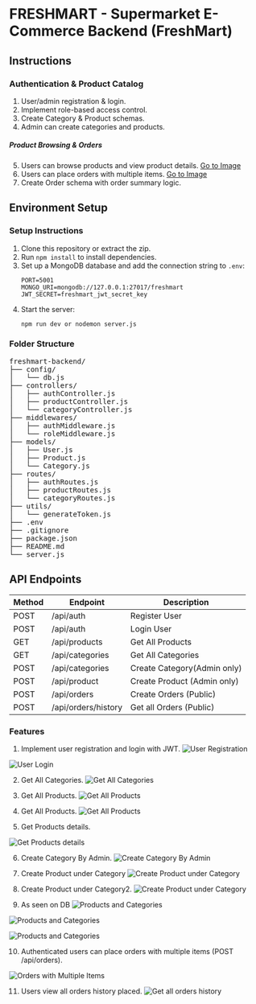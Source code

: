 # FRESHMART - Supermarket E-Commerce Backend (FreshMart) 
## Instructions
### Authentication & Product Catalog
1. User/admin registration & login.
2. Implement role-based access control.
3. Create Category & Product schemas.
4. Admin can create categories and products.
##### Product Browsing & Orders
5. Users can browse products and view product details. [Go to Image](#get-products-details)
6. Users can place orders with multiple items. [Go to Image](#multiple-orders-post)
7. Create Order schema with order summary logic.

## Environment Setup
### Setup Instructions
1. Clone this repository or extract the zip.
2. Run `npm install` to install dependencies.
3. Set up a MongoDB database and add the connection string to `.env`:
   ```
   PORT=5001
   MONGO_URI=mongodb://127.0.0.1:27017/freshmart
   JWT_SECRET=freshmart_jwt_secret_key
   ```
4. Start the server:
   ```
   npm run dev or nodemon server.js
   ```

### Folder Structure
<pre>
freshmart-backend/
├── config/
│   └── db.js
├── controllers/
│   ├── authController.js
│   ├── productController.js
│   └── categoryController.js
├── middlewares/
│   ├── authMiddleware.js
│   └── roleMiddleware.js
├── models/
│   ├── User.js
│   ├── Product.js
│   └── Category.js
├── routes/
│   ├── authRoutes.js
│   ├── productRoutes.js
│   └── categoryRoutes.js
├── utils/
│   └── generateToken.js
├── .env
├── .gitignore
├── package.json
├── README.md
└── server.js
</pre>

## API Endpoints

| Method | Endpoint                     | Description                |
|--------|------------------------------|----------------------------|
| POST   | /api/auth                    | Register User              |
| POST   | /api/auth                    | Login User                 |
| GET    | /api/products                | Get All Products           |
| GET    | /api/categories              | Get All Categories         |
| POST   | /api/categories              | Create Category(Admin only)|
| POST   | /api/product                 | Create Product (Admin only)|
| POST   | /api/orders                  | Create Orders (Public)     |
| POST   | /api/orders/history          | Get all Orders (Public)    |

### Features
1. Implement user registration and login with JWT.
![User Registration](screenshots/register.png)

![User Login](screenshots/login.png)

2. Get All Categories.
![Get All Categories](screenshots/Get-all-categories(public).png)

3. Get All Products.
![Get All Products](screenshots/Get-all-products.png)

4. Get All Products.
![Get All Products](screenshots/Get-all-products2.png)

5. <p id="get-products-details">Get Products details.</p>
![Get Products details](screenshots/Get-products-details.png)

6. Create Category By Admin.
![Create Category By Admin](screenshots/create_category_byAdminOnly.png)

7. Create Product under Category
![Create Product under Category](screenshots/create-product-under_FruitsCategory.png)

8. Create Product under Category2.
![Create Product under Category](screenshots/create-product-undercategory.png)

9. As seen on DB
![Products and Categories](screenshots/categoriesDB.png)

![Products and Categories](screenshots/productsDB.png)

![Products and Categories](screenshots/productsDB2.png)

10. <p id="multiple-orders-post">Authenticated users can place orders with multiple items (POST /api/orders).</p>
![Orders with Multiple Items](screenshots/place-orders.png)

11. Users view all orders history placed.
![Get all orders history](screenshots/users-order-history.png)